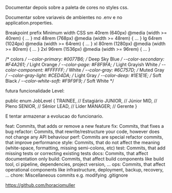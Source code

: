 Documentar depois sobre a paleta de cores no styles css.

Documentar sobre variaveis de ambientes no .env e no application.properties.

Breakpoint prefix	Minimum width	CSS
sm	40rem (640px)	@media (width >= 40rem) { ... }
md	48rem (768px)	@media (width >= 48rem) { ... }
lg	64rem (1024px)	@media (width >= 64rem) { ... }
xl	80rem (1280px)	@media (width >= 80rem) { ... }
2xl	96rem (1536px)	@media (width >= 96rem) { ... }

 /* colors */
  --color-primary: #0077B6; /* Deep Sky Blue */
  --color-secondary: #F4A261; /* Light Orange */
  --color-page: #F8F9FA; /* Light Grayish White */
  --color-component: #FFFFFF; /* White */
  --color-gray: #6C757D; /* Muted Gray */
  --color-gray-light: #CED4DA; /* Light Gray */
  --color-deep: #1E1E1E; /* Soft Black */
  --color-white-soft: #F9F9F9; /* Soft White */

futura funcionalidade Level:

public enum JobLevel {
    TRAINEE,   // Estagiário
    JUNIOR,    // Júnior
    MID,       // Pleno
    SENIOR,    // Sênior
    LEAD,      // Líder
    MANAGER;   // Gerente
}

E tentar armazenar a evolucao do funcionario.

feat: Commits, that adds or remove a new feature
fix: Commits, that fixes a bug
refactor: Commits, that rewrite/restructure your code, however does not change any API behaviour
perf: Commits are special refactor commits, that improve performance
style: Commits, that do not affect the meaning (white-space, formatting, missing semi-colons, etc)
test: Commits, that add missing tests or correcting existing tests
docs: Commits, that affect documentation only
build: Commits, that affect build components like build tool, ci pipeline, dependencies, project version, ...
ops: Commits, that affect operational components like infrastructure, deployment, backup, recovery, ...
chore: Miscellaneous commits e.g. modifying .gitignore

https://github.com/horaciomuller